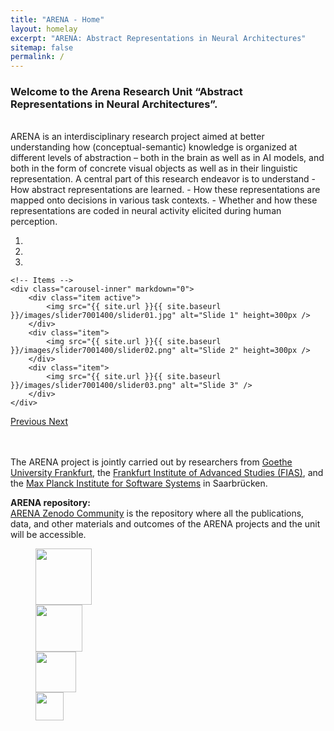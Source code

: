 ```yaml
---
title: "ARENA - Home"
layout: homelay
excerpt: "ARENA: Abstract Representations in Neural Architectures"
sitemap: false
permalink: /
---
```

<h3>Welcome to the Arena Research Unit “Abstract Representations in Neural Architectures”.</h3>

<br>
ARENA is an interdisciplinary research project aimed at better understanding how (conceptual-semantic) knowledge is organized at different levels of abstraction – both in the brain as well as in AI models, and both in the form of concrete visual objects as well as in their linguistic representation. A central part of this research endeavor is to understand
- How abstract representations are learned.
- How these representations are mapped onto decisions in various task contexts.
- Whether and how these representations are coded in neural activity elicited during human perception.

<div markdown="0" id="carousel" class="carousel slide" data-ride="carousel" data-interval="4000" data-pause="hover" >
    <!-- Menu -->
    <ol class="carousel-indicators">
        <li data-target="#carousel" data-slide-to="0" class="active"></li>
        <li data-target="#carousel" data-slide-to="1"></li>
        <li data-target="#carousel" data-slide-to="2"></li>
    </ol>

    <!-- Items -->
    <div class="carousel-inner" markdown="0">
        <div class="item active">
            <img src="{{ site.url }}{{ site.baseurl }}/images/slider7001400/slider01.jpg" alt="Slide 1" height=300px />
        </div>
        <div class="item">
            <img src="{{ site.url }}{{ site.baseurl }}/images/slider7001400/slider02.png" alt="Slide 2" height=300px />
        </div>
        <div class="item">
            <img src="{{ site.url }}{{ site.baseurl }}/images/slider7001400/slider03.png" alt="Slide 3" />
        </div>
    </div>
  <a class="left carousel-control" href="#carousel" role="button" data-slide="prev">
    <span class="glyphicon glyphicon-chevron-left" aria-hidden="true"></span>
    <span class="sr-only">Previous</span>
  </a>
  <a class="right carousel-control" href="#carousel" role="button" data-slide="next">
    <span class="glyphicon glyphicon-chevron-right" aria-hidden="true"></span>
    <span class="sr-only">Next</span>
  </a>
</div>

<br /><br />
The ARENA project is jointly carried out by researchers from [Goethe University Frankfurt](https://www.goethe-university-frankfurt.de/), the [Frankfurt Institute of Advanced Studies (FIAS)](https://fias.institute/en/), and the [Max Planck Institute for Software Systems](https://www.mpi-sws.org/) in Saarbrücken.

<b>ARENA repository:</b> <br>
[ARENA Zenodo Community](https://zenodo.org/communities/arena) is the repository where all the publications, data, and other materials and outcomes of the ARENA projects and the unit will be accessible.


<figure class="fourth">
  <div class="container-fluid">
  <div class="row">

  <div class="col-sm-4" align="left">
  <img src="{{ site.url }}{{ site.baseurl }}/images/logopic/dfg_logo_schriftzug_blau_foerderung_en.jpg" style="height: 90px">
  </div>
  <div class="col-sm-8" align="left">
  <img src="{{ site.url }}{{ site.baseurl }}/images/logopic/GU-Logo-blau-gross.png" style="height: 75px">
  </div>

  </div>
  <div class="row">

  <div class="col-sm-4" align="left">
  <img src="{{ site.url }}{{ site.baseurl }}/images/logopic/FIAS.jpg" style="height: 65px">
  </div>
  <div class="col-sm-8" align="left">
  <img src="{{ site.url }}{{ site.baseurl }}/images/logopic/MPISS.png" style="height: 45px">
  </div>

  </div>
  </div>
</figure>
